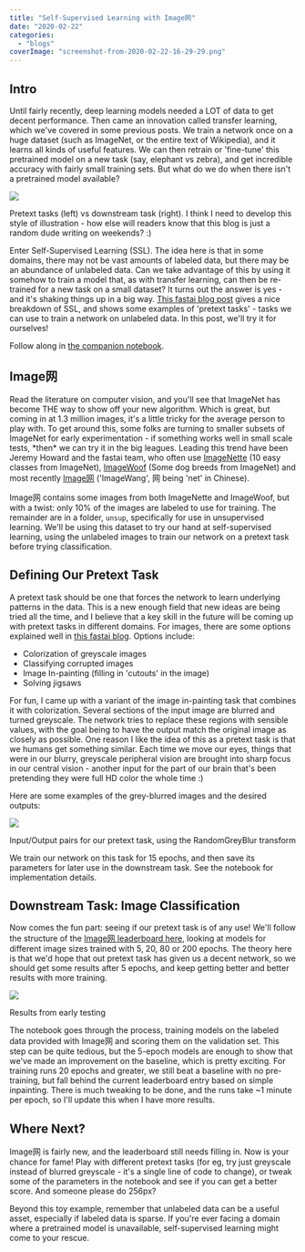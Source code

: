 ```yaml
---
title: "Self-Supervised Learning with Image网"
date: "2020-02-22"
categories: 
  - "blogs"
coverImage: "screenshot-from-2020-02-22-16-29-29.png"
---
```


## Intro

Until fairly recently, deep learning models needed a LOT of data to get decent performance. Then came an innovation called transfer learning, which we've covered in some previous posts. We train a network once on a huge dataset (such as ImageNet, or the entire text of Wikipedia), and it learns all kinds of useful features. We can then retrain or 'fine-tune' this pretrained model on a new task (say, elephant vs zebra), and get incredible accuracy with fairly small training sets. But what do we do when there isn't a pretrained model available?

![](https://datasciencecastnethome.files.wordpress.com/2020/02/ssl.png?w=1024)

Pretext tasks (left) vs downstream task (right). I think I need to develop this style of illustration - how else will readers know that this blog is just a random dude writing on weekends? :)

Enter Self-Supervised Learning (SSL). The idea here is that in some domains, there may not be vast amounts of labeled data, but there may be an abundance of unlabeled data. Can we take advantage of this by using it somehow to train a model that, as with transfer learning, can then be re-trained for a new task on a small dataset? It turns out the answer is yes - and it's shaking things up in a big way. [This fastai blog post](https://www.fast.ai/2020/01/13/self_supervised/) gives a nice breakdown of SSL, and shows some examples of 'pretext tasks' - tasks we can use to train a network on unlabeled data. In this post, we'll try it for ourselves!

Follow along in [the companion notebook](https://colab.research.google.com/drive/1nyFixKKTC5LOAyFWm-RgpVdIMkY9f1Dc).

## Image网

Read the literature on computer vision, and you'll see that ImageNet has become THE way to show off your new algorithm. Which is great, but coming in at 1.3 million images, it's a little tricky for the average person to play with. To get around this, some folks are turning to smaller subsets of ImageNet for early experimentation - if something works well in small scale tests, \*then\* we can try it in the big leagues. Leading this trend have been Jeremy Howard and the fastai team, who often use [ImageNette](https://github.com/fastai/imagenette) (10 easy classes from ImageNet), [ImageWoof](https://github.com/fastai/imagenette#imagewoof) (Some dog breeds from ImageNet) and most recently [Image网](https://github.com/fastai/imagenette#image%E7%BD%91) ('ImageWang', 网 being 'net' in Chinese).

Image网 contains some images from both ImageNette and ImageWoof, but with a twist: only 10% of the images are labeled to use for training. The remainder are in a folder, `unsup`, specifically for use in unsupervised learning. We'll be using this dataset to try our hand at self-supervised learning, using the unlabeled images to train our network on a pretext task before trying classification.

## Defining Our Pretext Task

A pretext task should be one that forces the network to learn underlying patterns in the data. This is a new enough field that new ideas are being tried all the time, and I believe that a key skill in the future will be coming up with pretext tasks in different domains. For images, there are some options explained well in [this fastai blog](https://www.fast.ai/2020/01/13/self_supervised/). Options include:

- Colorization of greyscale images
- Classifying corrupted images
- Image In-painting (filling in 'cutouts' in the image)
- Solving jigsaws

For fun, I came up with a variant of the image in-painting task that combines it with colorization. Several sections of the input image are blurred and turned greyscale. The network tries to replace these regions with sensible values, with the goal being to have the output match the original image as closely as possible. One reason I like the idea of this as a pretext task is that we humans get something similar. Each time we move our eyes, things that were in our blurry, greyscale peripheral vision are brought into sharp focus in our central vision - another input for the part of our brain that's been pretending they were full HD color the whole time :)  
  
Here are some examples of the grey-blurred images and the desired outputs:

![](https://datasciencecastnethome.files.wordpress.com/2020/02/screenshot-from-2020-02-22-16-29-29.png?w=746)

Input/Output pairs for our pretext task, using the RandomGreyBlur transform

We train our network on this task for 15 epochs, and then save its parameters for later use in the downstream task. See the notebook for implementation details.

## Downstream Task: Image Classification

Now comes the fun part: seeing if our pretext task is of any use! We'll follow the structure of the [Image网 leaderboard here](https://github.com/fastai/imagenette#image%E7%BD%91), looking at models for different image sizes trained with 5, 20, 80 or 200 epochs. The theory here is that we'd hope that out pretext task has given us a decent network, so we should get some results after 5 epochs, and keep getting better and better results with more training.

![](https://datasciencecastnethome.files.wordpress.com/2020/02/screenshot-from-2020-02-22-21-35-51.png?w=814)

Results from early testing

The notebook goes through the process, training models on the labeled data provided with Image网 and scoring them on the validation set. This step can be quite tedious, but the 5-epoch models are enough to show that we've made an improvement on the baseline, which is pretty exciting. For training runs 20 epochs and greater, we still beat a baseline with no pre-training, but fall behind the current leaderboard entry based on simple inpainting. There is much tweaking to be done, and the runs take ~1 minute per epoch, so I'll update this when I have more results.

## Where Next?

Image网 is fairly new, and the leaderboard still needs filling in. Now is your chance for fame! Play with different pretext tasks (for eg, try just greyscale instead of blurred greyscale - it's a single line of code to change), or tweak some of the parameters in the notebook and see if you can get a better score. And someone please do 256px?  
  
Beyond this toy example, remember that unlabeled data can be a useful asset, especially if labeled data is sparse. If you're ever facing a domain where a pretrained model is unavailable, self-supervised learning might come to your rescue.
